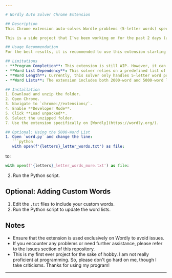 ```yaml
---

# Wordly Auto Solver Chrome Extension

## Description
This Chrome extension auto-solves Wordle problems (5-letter words) specifically for [Wordly](https://wordly.org/). The extension may or may not work with other Wordle websites. On average, this extension can solve a problem in 3-4 tries.

This is a side project that I’ve been working on for the past 2 days (as of September 15).

## Usage Recommendation
For the best results, it is recommended to use this extension starting from the first attempt. The solver follows specific steps and does not record or adapt to words manually inputted by the user

## Limitations
- **Program Completion**: This extension is still WIP. However, it can pretty much do its job.
- **Word List Dependency**: This solver relies on a predefined list of words. If the word problem does not exist in the list, the solver may not be able to solve it. However, it has successfully solved most problems encountered.
- **Word Length**: Currently, this solver only handles 5-letter word problems.
- **Word Lists**: The extension includes both 2000-word and 5000-word lists. By default, it uses the 2000-word list to maximize speed.

## Installation
1. Download and unzip the folder.
2. Open Chrome.
3. Navigate to `chrome://extensions/`.
4. Enable **Developer Mode**.
5. Click **Load unpacked**.
6. Select the unzipped folder.
7. Use the extension specifically on [Wordly](https://wordly.org/).

## Optional: Using the 5000-Word List
1. Open `word.py` and change the line:
   ```python
   with open(f'{letters}_letter_words.txt') as file:
   ```
   to:
   ```python
   with open(f'{letters}_letter_words_more.txt') as file:
   ```
2. Run the Python script.

## Optional: Adding Custom Words
1. Edit the `.txt` files to include your custom words.
2. Run the Python script to update the word lists.

## Notes
- Ensure that the extension is used exclusively on Wordly to avoid issues.
- If you encounter any problems or need further assistance, please refer to the issues section of this repository.
- This is my first ever project for the sake of hobby. I am not really proficient at programming. So, please don't go hard on me, though I take criticisms. Thanks for using my program!

---
```


